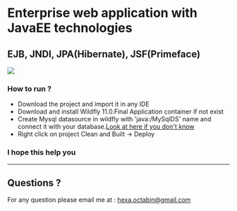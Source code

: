 # Enterprise web application with JavaEE technologies
<h2>EJB, JNDI, JPA(Hibernate), JSF(Primeface)</h2>
<img src="https://github.com/Coder-ACJHP/JavaEEBusinessAppExample/blob/master/web/WEB-INF/shot.png">
<h3>How to run ?</h3>
<ul>
 <li>Download the project and import it in any IDE</li>
 <li>Download and install Wildfly 11.0.Final Application container if not exist</li>
 <li>Create Mysql datasource in wildfly with 'java:/MySqlDS' name and connect it with your database.<a href="https://tomylab.wordpress.com/2016/07/24/how-to-add-a-datasource-to-wildfly/">Look at here if you don't know</a></li>
 <li>Right click on project Clean and Built -> Deploy</li> 
</ul>
<h3>I hope this help you</h3>
<hr>
<h2> Questions ?</h2> 
For any question please email me at : <a href="mailto:hexa.octabin@gmail.com">hexa.octabin@gmail.com</a>
